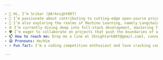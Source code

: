 ```yaml
---

- 👋 Hi, I’m Srikar (@Arknight007)
- 👀 I’m passionate about contributing to cutting-edge open-source projects, with a focus on C++, Java, and Data Structures & Algorithms.
- 🤖 I’m also exploring the realms of Machine Learning, namely Langchain Devops, Generative AI, and neural networking, to create intelligent systems that can learn and evolve.
- 🌐 I’m currently diving deep into full-stack development, mastering frameworks like ReactJS, AngularJS, NodeJS, and TypeScript, to build robust and scalable web applications.
- 🛡️ I’m eager to collaborate on projects that push the boundaries of algorithm optimization, data processing, or modern web development.
- 📫 How to reach me: Drop me a line at [Knightark007@gmail.com], connect with me on [LinkedIn](https://www.linkedin.com/in/srikar-molahalli-b4b530284/).
- 😄 Pronouns: He/Him
- ⚡ Fun fact: I’m a coding competition enthusiast and love cracking complex algorithms JUST for FUN!

---
```


